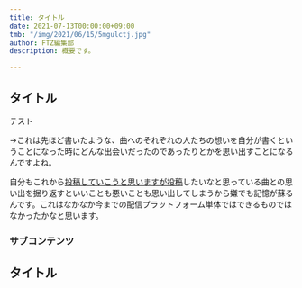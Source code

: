 ```yaml
---
title: タイトル
date: 2021-07-13T00:00:00+09:00
tmb: "/img/2021/06/15/5mgulctj.jpg"
author: FTZ編集部
description: 概要です。

---
```

## タイトル

テスト

→これは先ほど書いたような、曲へのそれぞれの人たちの想いを自分が書くということになった時にどんな出会いだったのであったりとかを思い出すことになるんですよね。

自分もこれから[投稿していこうと思いますが投稿]()したいなと思っている曲との思い出を掘り返すといいことも悪いことも思い出してしまうから嫌でも記憶が蘇るんです。これはなかなか今までの配信プラットフォーム単体ではできるものではなかったかなと思います。

### サブコンテンツ

## タイトル